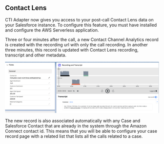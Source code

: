 <h2 class="toc">Contact Lens</h2>

CTI Adapter now gives you access to your post-call Contact Lens data on your Salesforce instance. To configure this feature, you must have installed and configure the AWS Serverless application.

Three or four minutes after the call, a new Contact Channel Analytics record is created with the recording url with only the call recording. In another three minutes, this record is updated with Contact Lens recording, transcript and other metadata.

<img src="../media/cca-contact-lens-01.png" />

The new record is also associated automatically with any Case and Salesforce Contact that are already in the system through the Amazon Connect contact id. This means that you will be able to configure your case record page with a related list that lists all the calls related to a case.
